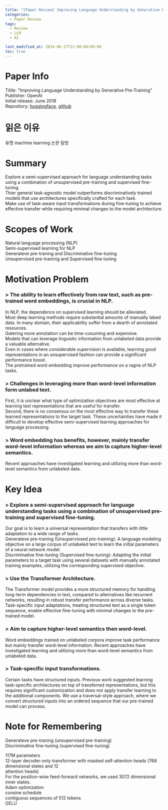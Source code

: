 ```yaml
---
title: "[Paper Review] Improving Language Understanding by Generative Pre-Training"
categories:
  - Paper Review
tags:
  - Review
  - LLM
  - AI

last_modified_at: 2024-06-17T21:00:00+09:00
toc: true
---
```


# Paper Info
Titile: "Improving Language Understanding by Generative Pre-Training"  
Publisher: OpenAI  
Initial release: June 2018  
Repository: [huggingface](https://github.com/huggingface/transformers), [github](https://github.com/openai/finetune-transformer-lm)

# 읽은 이유
유명 machine learning 논문 탐방

# Summary
Explore a semi-supervised approach for language understanding tasks using a combination of unsupervised pre-training and supervised fine-tuning.  
Thier general task-agnostic model outperforms discriminatively trained models that use architectures specifically crafted for each task.  
Make use of task-aware input transformations during fine-tuning to achieve effective transfer while requiring minimal changes to the model architecture.  

# Scopes of Work
Natural language processing (NLP)  
Semi-supervised learning for NLP  
Generateve pre-traning and Discriminative fine-tuning  
Unsupervised pre-traninig and Supervised fine tuning  

# Motivation Problem
### > The ability to learn effectively from raw text, such as pre-trained word embeddings, is crucial in NLP.
In NLP, the dependence on supervised learning should be alleviated.  
Most deep learning methods require substantial amounts of manually labed data.
In many domain, their applicability suffer from a dearth of annotated resources.  
Gatering more annotation can be time-cosuming and expensive.  
Models that can leverage linguistic information from unlabeled data provide a valuable alternative.  
Even in cases where considerable supervision is available, learning good representations in an unsupervised fashion can provide a significant performance boost.  
The pretrained word embedding improve performance on a ragne of NLP tasks.

### > Challenges in leveraging more than word-level information form unlabed text.
First, it is unclear what type of optimization objectives are most effective at learning text representations that are useful for transfer.  
Second, there is no consensus on the most effective way to transfer these learned representations to the target task.
These uncertainties have made it difficult to develop effective semi-supervised learning approaches for language processing.  

### > Word embedding has benefits, however, mainly transfer word-level information whereas we aim to capture higher-level semantics.
Recent approaches have investigated learning and utilizing more than word-level semantics from unlabeled data.  

# Key Idea
### > Explore a semi-supervised approach for language understanding tasks using a combination of unsupervised pre-training and supervised fine-tuning.  
Our goal is to learn a universal representation that transfers with little adaptation to a wide range of tasks.  
Generateve pre-traning (Unsuperviosed pre-training): A language modeling objective on a large corpus of unlabeled text to learn the initial parameters of a neural network model.  
Discriminative fine-tuning (Supervised fine-tuning): Adapting the initial parameters to a target task using several datasets with manually annotated training examples, utilizing the corresponding supervised objective.

### > Use the Transformer Architecture.  
The Transformer model provides a more structured memory for handling long-term dependencies in text, compared to alternatives like recurrent networks, resulting in robust transfer performance across diverse tasks.  
Task-specific input adaptations, treating structured text as a single token sequence, enable effective fine-tuning with minimal changes to the pre-trained model.  

### > Aim to capture higher-level semantics then word-level.
Word embeddings trained on unlabeled corpora improve task performance but mainly transfer word-level information.
Recent approaches have investigated learning and utilizing more than word-level semantics from unlabeled data.

### > Task-specific input transformations.
Certain tasks have structured inputs.
Previous work suggested learning task-specific architectures on top of transferred representations, but this requires significant customization and does not apply transfer learning to the additional components.
We use a traversal-style approach, where we convert structured inputs into an ordered sequence that our pre-trained model can process.


# Note for Remembering
Generateve pre-traning (unsupervised pre-training)  
Discriminative fine-tuning (supervised fine-tuning)  

117M parameters  
12-layer decoder-only transformer with masked self-attention heads (768 dimensional states and 12  
attention heads)  
For the position-wise feed-forward networks, we used 3072 dimensional inner states.  
Adam optimization  
consine schedule  
contiguous sequences of 512 tokens  
GELU  
